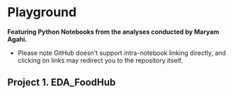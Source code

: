 # Playground
**Featuring Python Notebooks from the analyses conducted by Maryam Agahi.** 
* Please note GitHub doesn't support intra-notebook linking directly, and clicking on links may redirect you to the repository itself.

## Project 1. EDA_FoodHub
